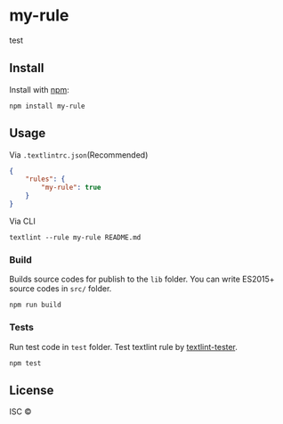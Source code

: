 # my-rule

test

## Install

Install with [npm](https://www.npmjs.com/):

    npm install my-rule

## Usage

Via `.textlintrc.json`(Recommended)

```json
{
    "rules": {
        "my-rule": true
    }
}
```

Via CLI

```
textlint --rule my-rule README.md
```

### Build

Builds source codes for publish to the `lib` folder.
You can write ES2015+ source codes in `src/` folder.

    npm run build

### Tests

Run test code in `test` folder.
Test textlint rule by [textlint-tester](https://github.com/textlint/textlint-tester).

    npm test

## License

ISC © 
